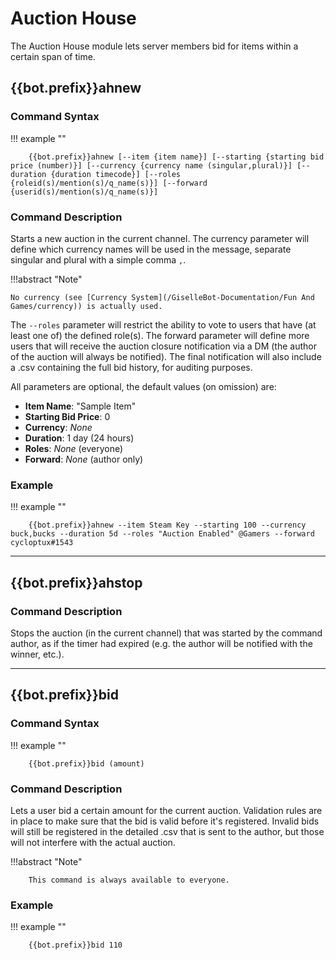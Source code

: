 Auction House
=============

The Auction House module lets server members bid for items within a
certain span of time.

{{bot.prefix}}ahnew
-----

### Command Syntax

!!! example ""

        {{bot.prefix}}ahnew [--item {item name}] [--starting {starting bid price (number)}] [--currency {currency name (singular,plural)}] [--duration {duration timecode}] [--roles {roleid(s)/mention(s)/q_name(s)}] [--forward {userid(s)/mention(s)/q_name(s)}]

### Command Description

Starts a new auction in the current channel. The currency parameter will
define which currency names will be used in the message, separate
singular and plural with a simple comma `,`.

!!!abstract "Note" 

    No currency (see [Currency System](/GiselleBot-Documentation/Fun And Games/currency)) is actually used.

The `--roles` parameter will restrict the ability to vote to users that have
(at least one of) the defined role(s). The forward parameter will define
more users that will receive the auction closure notification via a DM
(the author of the auction will always be notified). The final
notification will also include a .csv containing the full bid history,
for auditing purposes.

All parameters are optional, the default values (on omission) are:

-   **Item Name**: "Sample Item"
-   **Starting Bid Price**: 0
-   **Currency**: *None*
-   **Duration**: 1 day (24 hours)
-   **Roles**: *None* (everyone)
-   **Forward**: *None* (author only)

### Example

!!! example ""

        {{bot.prefix}}ahnew --item Steam Key --starting 100 --currency buck,bucks --duration 5d --roles "Auction Enabled" @Gamers --forward cycloptux#1543


------------------------------------------------------------------------

{{bot.prefix}}ahstop
------

### Command Description

Stops the auction (in the current channel) that was started by the
command author, as if the timer had expired (e.g. the author will be
notified with the winner, etc.).

------------------------------------------------------------------------

{{bot.prefix}}bid
---

### Command Syntax

!!! example ""
    
        {{bot.prefix}}bid (amount)

### Command Description

Lets a user bid a certain amount for the current auction. Validation
rules are in place to make sure that the bid is valid before it's
registered. Invalid bids will still be registered in the detailed .csv
that is sent to the author, but those will not interfere with the actual
auction.

!!!abstract "Note" 

        This command is always available to everyone.


### Example

!!! example ""

        {{bot.prefix}}bid 110

